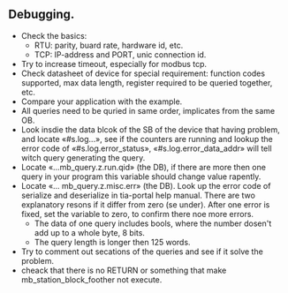 Debugging.
----------

- Check the basics:
  - RTU: parity, buard rate, hardware id, etc.
  - TCP: IP-address and PORT, unic connection id.
- Try to increase timeout, especially for modbus tcp.
- Check datasheet of device for special requirement: function codes supported, max data length, register required to be queried together, etc.
- Compare your application with the example.
- All queries need to be quried in same order, implicates from the same OB.
- Look insdie the data blcok of the SB of the device that having problem, and locate «#s.log...», see if the counters are running and lookup the error code of «#s.log.error_status», «#s.log.error_data_addr» will tell witch query generating the query. 
- Locate «...mb_query.z.run.qid» (the DB), if there are more then one query in your program this variable should change value rapently. 
- Locate «... mb_query.z.misc.err» (the DB). Look up the error code of serialize and deserialize in tia-portal help manual. There are two explanatory resons if it differ from zero (se under). After one error is fixed, set the variable to zero, to confirm there noe more errors.
  - The data of one query includes bools, where the number dosen't add up to a whole byte, 8 bits.
  - The query length is longer then 125 words.
- Try to comment out secations of the queries and see if it solve the problem.
- cheack that there is no RETURN or something that make mb_station_block_foother not execute.
